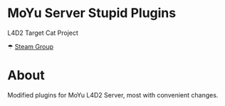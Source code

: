 # MoYu Server Stupid Plugins
L4D2 Target Cat Project

☂ [Steam Group](https://steamcommunity.com/groups/MoYu-Versus)

# About
Modified plugins for MoYu L4D2 Server, most with convenient changes.
